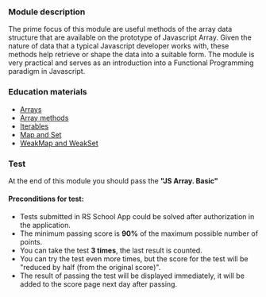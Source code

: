 ### Module description
The prime focus of this module are useful methods of the array data structure that are available on the prototype of Javascript Array. Given the nature of data that a typical Javascript developer works with, these methods help retrieve or shape the data into a suitable form. The module is very practical and serves as an introduction into a Functional Programming paradigm in Javascript.

### Education materials
* [Arrays](https://javascript.info/array)
* [Array methods](https://javascript.info/array-methods)
* [Iterables](https://javascript.info/iterable)
* [Map and Set](https://javascript.info/map-set)
* [WeakMap and WeakSet](https://javascript.info/weakmap-weakset)

### Test
At the end of this module you should pass the **"JS Array. Basic"**

#### Preconditions for test:
* Tests submitted in RS School App could be solved after authorization in the application.
* The minimum passing score is **90%** of the maximum possible number of points.
* You can take the test **3 times**, the last result is counted.
* You can try the test even more times, but the score for the test will be "reduced by half (from the original score)".
* The result of passing the test will be displayed immediately, it will be added to the score page next day after passing.

